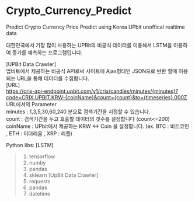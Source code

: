 # Crypto_Currency_Predict
Predict Crypto Currency Price Predict using Korea UPbit unoffical realtime data</br>

대한민국에서 가장 많이 사용하는 UPBit의 비공식 데이터를 이용해서 LSTM을 이용하여 종가를 예측하는 프로그램입니다.</br>

[UPBit Data Crawler]<br>
업비트에서 제공하는 비공식 API로써 사이트에 Ajax형태인 JSON으로 반환 할때 이용되는 URL을 통해 데이터를 수집합니다.<br>
[URL]<br>
https://crix-api-endpoint.upbit.com/v1/crix/candles/minutes/{minutes}?code=CRIX.UPBIT.KRW-{coinName}&count={count}&to={timeseries}.000Z<br>
URL에서의 Parameter<br>
minutes : 1,3,5,30,60,240 분으로 검색기간을 지정할 수 있습니다.<br>
count : 검색기간을 두고 호출할 데이터의 갯수를 설정합니다 (count<=200)<br>
coinName : UPbit에서 제공하는 KRW <-> Coin 을 설정합니다. (ex. BTC : 비트코인 , ETH : 이더리움 , XRP : 리플)<br>

Python libs:
[LSTM]
> 1. tensorflow
> 2. numby
> 3. pandas
> 4. sklearn
[UpBit Data Crawler]
> 1. requests
> 2. pandas
> 3. datetime
